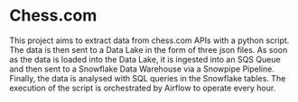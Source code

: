 # Chess.com
This project aims to extract data from chess.com APIs with a python script. 
The data is then sent to a Data Lake in the form of three json files. 
As soon as the data is loaded into the Data Lake, it is ingested into an SQS Queue and then sent to a Snowflake Data Warehouse via a Snowpipe Pipeline. 
Finally, the data is analysed with SQL queries in the Snowflake tables. The execution of the script is orchestrated by Airflow to operate every hour.
